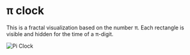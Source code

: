 # π clock

This is a fractal visualization based on the number π. Each rectangle is visible and hidden for the time of a π-digit.

![Pi Clock](http://timokorinth.de/wp-content/uploads/2015/03/Pi.png)
